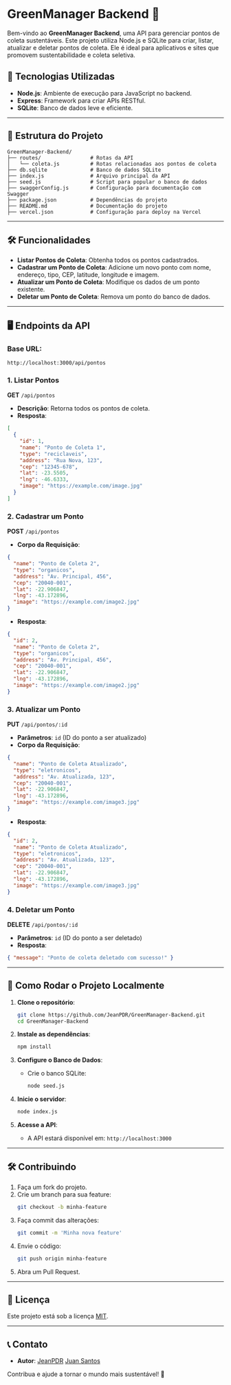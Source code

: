 # GreenManager Backend 🌿

Bem-vindo ao **GreenManager Backend**, uma API para gerenciar pontos de coleta sustentáveis. Este projeto utiliza Node.js e SQLite para criar, listar, atualizar e deletar pontos de coleta. Ele é ideal para aplicativos e sites que promovem sustentabilidade e coleta seletiva.

## 🚀 Tecnologias Utilizadas

- **Node.js**: Ambiente de execução para JavaScript no backend.
- **Express**: Framework para criar APIs RESTful.
- **SQLite**: Banco de dados leve e eficiente.

---

## 📂 Estrutura do Projeto

```plaintext
GreenManager-Backend/
├── routes/                # Rotas da API
│   └── coleta.js          # Rotas relacionadas aos pontos de coleta
├── db.sqlite              # Banco de dados SQLite
├── index.js               # Arquivo principal da API
├── seed.js                # Script para popular o banco de dados
├── swaggerConfig.js       # Configuração para documentação com Swagger
├── package.json           # Dependências do projeto
├── README.md              # Documentação do projeto
├── vercel.json            # Configuração para deploy na Vercel
```

---

## 🛠️ Funcionalidades

- **Listar Pontos de Coleta**: Obtenha todos os pontos cadastrados.
- **Cadastrar um Ponto de Coleta**: Adicione um novo ponto com nome, endereço, tipo, CEP, latitude, longitude e imagem.
- **Atualizar um Ponto de Coleta**: Modifique os dados de um ponto existente.
- **Deletar um Ponto de Coleta**: Remova um ponto do banco de dados.

---

## 🖥️ Endpoints da API

### Base URL:

`http://localhost:3000/api/pontos`

### 1. **Listar Pontos**

**GET** `/api/pontos`

- **Descrição**: Retorna todos os pontos de coleta.
- **Resposta**:

```json
[
  {
    "id": 1,
    "name": "Ponto de Coleta 1",
    "type": "reciclaveis",
    "address": "Rua Nova, 123",
    "cep": "12345-678",
    "lat": -23.5505,
    "lng": -46.6333,
    "image": "https://example.com/image.jpg"
  }
]
```

### 2. **Cadastrar um Ponto**

**POST** `/api/pontos`

- **Corpo da Requisição**:

```json
{
  "name": "Ponto de Coleta 2",
  "type": "organicos",
  "address": "Av. Principal, 456",
  "cep": "20040-001",
  "lat": -22.906847,
  "lng": -43.172896,
  "image": "https://example.com/image2.jpg"
}
```

- **Resposta**:

```json
{
  "id": 2,
  "name": "Ponto de Coleta 2",
  "type": "organicos",
  "address": "Av. Principal, 456",
  "cep": "20040-001",
  "lat": -22.906847,
  "lng": -43.172896,
  "image": "https://example.com/image2.jpg"
}
```

### 3. **Atualizar um Ponto**

**PUT** `/api/pontos/:id`

- **Parâmetros**: `id` (ID do ponto a ser atualizado)
- **Corpo da Requisição**:

```json
{
  "name": "Ponto de Coleta Atualizado",
  "type": "eletronicos",
  "address": "Av. Atualizada, 123",
  "cep": "20040-001",
  "lat": -22.906847,
  "lng": -43.172896,
  "image": "https://example.com/image3.jpg"
}
```

- **Resposta**:

```json
{
  "id": 2,
  "name": "Ponto de Coleta Atualizado",
  "type": "eletronicos",
  "address": "Av. Atualizada, 123",
  "cep": "20040-001",
  "lat": -22.906847,
  "lng": -43.172896,
  "image": "https://example.com/image3.jpg"
}
```

### 4. **Deletar um Ponto**

**DELETE** `/api/pontos/:id`

- **Parâmetros**: `id` (ID do ponto a ser deletado)
- **Resposta**:

```json
{ "message": "Ponto de coleta deletado com sucesso!" }
```

---

## 🚀 Como Rodar o Projeto Localmente

1. **Clone o repositório**:

   ```bash
   git clone https://github.com/JeanPDR/GreenManager-Backend.git
   cd GreenManager-Backend
   ```

2. **Instale as dependências**:

   ```bash
   npm install
   ```

3. **Configure o Banco de Dados**:

   - Crie o banco SQLite:
     ```bash
     node seed.js
     ```

4. **Inicie o servidor**:

   ```bash
   node index.js
   ```

5. **Acesse a API**:
   - A API estará disponível em: `http://localhost:3000`

---

## 🛠️ Contribuindo

1. Faça um fork do projeto.
2. Crie um branch para sua feature:
   ```bash
   git checkout -b minha-feature
   ```
3. Faça commit das alterações:
   ```bash
   git commit -m 'Minha nova feature'
   ```
4. Envie o código:
   ```bash
   git push origin minha-feature
   ```
5. Abra um Pull Request.

---

## 📜 Licença

Este projeto está sob a licença [MIT](LICENSE).

---

## 📞 Contato

- **Autor**: [JeanPDR](https://github.com/JeanPDR) [Juan Santos](https://github.com/Juan-s-moreira)

Contribua e ajude a tornar o mundo mais sustentável! 🌱
